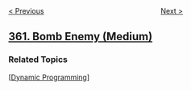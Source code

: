<!--|This file generated by command(leetcode description); DO NOT EDIT.    |-->
<!--+----------------------------------------------------------------------+-->
<!--|@author    openset <openset.wang@gmail.com>                           |-->
<!--|@link      https://github.com/openset                                 |-->
<!--|@home      https://github.com/tonymontaro/leetcode-hints                        |-->
<!--+----------------------------------------------------------------------+-->

[< Previous](https://github.com/tonymontaro/leetcode-hints/tree/master/problems/sort-transformed-array "Sort Transformed Array")
　　　　　　　　　　　　　　　　
[Next >](https://github.com/tonymontaro/leetcode-hints/tree/master/problems/design-hit-counter "Design Hit Counter")

## [361. Bomb Enemy (Medium)](https://leetcode.com/problems/bomb-enemy "轰炸敌人")



### Related Topics
  [[Dynamic Programming](https://github.com/tonymontaro/leetcode-hints/tree/master/tag/dynamic-programming/README.md)]
